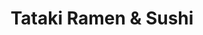 ---
layout: place
title: "Tataki Ramen & Sushi"
permalink: /pennsylvania/philadelphia/tataki-ramen-sushi.html
stateAbbr: PA
stateName: Pennsylvania
cityName: Philadelphia
place_id: ChIJD1diuaPHxokRkEESK041Yaw
photos:
  - name: >-
      places/ChIJD1diuaPHxokRkEESK041Yaw/photos/AeeoHcJZwDoyaK3lXC3wxGgMlrx6qQjuQYAyWw65pC_cLZxEkSEnvCRkdGvs1w-IiteYz1PIKifzXSb8lTIT_e_zuVtA3c0syJn2RiwtLvfrOLulC8vk_Rov2O9iZJfcxDLAcnnrxxw_dzQtk5YNfFrxYDknsks-7Y7ljpNjiu-oesUcOlcKIodCbiol2jbkWd8JhmeGjupc3bsM02z2ZbKqWuvHFjIDPG8vf7J3eyo4nS17d7IWGoRqv6Dr6t-IoGKldGyyodwwEf5WU-DiSUOWtdj0I-xsjLEXT0viCf9LvvBoNQ
    widthPx: 3600
    heightPx: 4800
    authorAttributions:
      - displayName: Tataki Ramen & Sushi
        uri: https://maps.google.com/maps/contrib/114295932925268173653
        photoUri: >-
          https://lh3.googleusercontent.com/a/ACg8ocJrSCKReEQiLJppKaKwT5tcyfFtgCgB39cBGDLtLzQOP1HZhA=s100-p-k-no-mo
    flagContentUri: >-
      https://www.google.com/local/imagery/report/?cb_client=maps_api_places.places_api&image_key=!1e10!2sAF1QipPD7FnadDh7p5Z48gJHiFj7CeSwjOeDApH4CQHz&hl=en-US
    googleMapsUri: >-
      https://www.google.com/maps/place//data=!3m4!1e2!3m2!1sAF1QipPD7FnadDh7p5Z48gJHiFj7CeSwjOeDApH4CQHz!2e10!4m2!3m1!1s0x89c6c7a3b962570f:0xac61354e2b124190
  - name: >-
      places/ChIJD1diuaPHxokRkEESK041Yaw/photos/AeeoHcLmz6MAXSS12hDUpc7aFvJzpdwe_fpgmqNRx0jbH7-KYOqi1tvLUOKuSqDJgaFwoWrC5QjcPHP4mxwMiX5LEcOubhoRpUv1Xux4_xaSspiBPwgmo68xycFA4aageZe0fXd8nkEDyMIhLdjpJDWjuoEUl-Thw3PzPqn_otUJO6GwHVah7DBN1oCOeDw72_EeZ3i8QZme_pnew7QF2TRtQJAxSvJN2qMK8AAZLAyVlhf5mZ0A-O1NkVtGtWOcWR0FZvGgsdQMW0UhSecILwU_fTpe8JKk5r1gvs5sARNi7wluNQ
    widthPx: 723
    heightPx: 693
    authorAttributions:
      - displayName: Tataki Ramen & Sushi
        uri: https://maps.google.com/maps/contrib/114295932925268173653
        photoUri: >-
          https://lh3.googleusercontent.com/a/ACg8ocJrSCKReEQiLJppKaKwT5tcyfFtgCgB39cBGDLtLzQOP1HZhA=s100-p-k-no-mo
    flagContentUri: >-
      https://www.google.com/local/imagery/report/?cb_client=maps_api_places.places_api&image_key=!1e10!2sAF1QipMbWnwZn4gN44nPkb0gt-kgw5_p_HgKhubFU0qt&hl=en-US
    googleMapsUri: >-
      https://www.google.com/maps/place//data=!3m4!1e2!3m2!1sAF1QipMbWnwZn4gN44nPkb0gt-kgw5_p_HgKhubFU0qt!2e10!4m2!3m1!1s0x89c6c7a3b962570f:0xac61354e2b124190
  - name: >-
      places/ChIJD1diuaPHxokRkEESK041Yaw/photos/AeeoHcIj7Z1sx3rEXmrriCwn5IE5jtTraTuzARKWbdOe8H-1IV22j7Hn2FeVfRpRAmXt8c_NCT4JMNBMjmtxb4bhfNJBZ_k4QQER42fJpj7hu36UyJ878967y3y1miu-NGpdWgOIVZN9fcSyv8D5In1-QoWnQQg5hqaJr5vOud6U0u_XbPJt9nEo0H6BzR4ne06uwNtKGfmV5kDyIKl6YXgS-FBG9rT1XfePOsI6oBxg31gSLVXHiHBzLyDu92Kmuk--sbLCiz6dmvahXl0r8tqqmVcF_AVIn3G5du1Czyx1ER6SQg
    widthPx: 1057
    heightPx: 1116
    authorAttributions:
      - displayName: Tataki Ramen & Sushi
        uri: https://maps.google.com/maps/contrib/114295932925268173653
        photoUri: >-
          https://lh3.googleusercontent.com/a/ACg8ocJrSCKReEQiLJppKaKwT5tcyfFtgCgB39cBGDLtLzQOP1HZhA=s100-p-k-no-mo
    flagContentUri: >-
      https://www.google.com/local/imagery/report/?cb_client=maps_api_places.places_api&image_key=!1e10!2sAF1QipP9D0zHTN6DmNiG-xQp0yOT58oQeLrYDX1aG1T3&hl=en-US
    googleMapsUri: >-
      https://www.google.com/maps/place//data=!3m4!1e2!3m2!1sAF1QipP9D0zHTN6DmNiG-xQp0yOT58oQeLrYDX1aG1T3!2e10!4m2!3m1!1s0x89c6c7a3b962570f:0xac61354e2b124190
  - name: >-
      places/ChIJD1diuaPHxokRkEESK041Yaw/photos/AeeoHcLc_mOzH8cQirIF3AyBMtv9LKm8iRHJ4YGgrTA1Ck5_7lDo_0lZuul5YOhST6D4RhEW9kAeF7yNAtnZCzkZTToiHsm1eRgoQZkbSYZDvwBvLcvvM4zOURNcf8lMNBZTIkOXJ3eDnUYXEAWkeECF-Q-Vd9pgSxA8qZ4A7B-R-21Wg43UjabA7aoqwa5OBqiumaPh1aRfmFFvDbuOIS6Im_YHZtZeMb_tTDnMQZFOQ19-u1RvXVS3p8FmYUXOwAbLMDhkyvuJ4iSrIVE2bWOkaq35iDTHop6UyHDl7BCj4kYyTw
    widthPx: 655
    heightPx: 709
    authorAttributions:
      - displayName: Tataki Ramen & Sushi
        uri: https://maps.google.com/maps/contrib/114295932925268173653
        photoUri: >-
          https://lh3.googleusercontent.com/a/ACg8ocJrSCKReEQiLJppKaKwT5tcyfFtgCgB39cBGDLtLzQOP1HZhA=s100-p-k-no-mo
    flagContentUri: >-
      https://www.google.com/local/imagery/report/?cb_client=maps_api_places.places_api&image_key=!1e10!2sAF1QipOFPPiq-VXQneUTE4yMYPlk_fV9X7f8svaEHPzh&hl=en-US
    googleMapsUri: >-
      https://www.google.com/maps/place//data=!3m4!1e2!3m2!1sAF1QipOFPPiq-VXQneUTE4yMYPlk_fV9X7f8svaEHPzh!2e10!4m2!3m1!1s0x89c6c7a3b962570f:0xac61354e2b124190
  - name: >-
      places/ChIJD1diuaPHxokRkEESK041Yaw/photos/AeeoHcKghMHNQP7J0jwNxCu08a8xSu0B_FJBCltM4ufPPSDnyjN5ZYJDzdjLZIX_l2eLSQnxTxCRkHefMEkm1EMIGEvHT86TnBiQkvDuwHH-9fLNMjYRWxUsvI6R8tWDZTJRyupG80a_jvZP5qrjWMRHqJXHxZF7nRD2Q_KXmc39QVpQ1g08Pev78QgGSkYXH468QmtNeZ2uKQyyOomlJHDVdlxjinQN9wzOk_2NRR7-BYit_fnHj7zGiZ66zOssSC6Kd3VUdZHPCiFMbVSO93C2c5joTvNh9fo0bbimXucq-F8QfE8Um_zqnL0JLLg_zqnoTQtDhos9yEDTwaMa4Q9swF7fQ7p-NAAmIrXokGuK8NMLRNwz8HrrLR91VhkX_BZJDxbTaNBHDb588eB6XyyifMTEd1mq_-yeuhM7T9rHH9E
    widthPx: 3024
    heightPx: 4032
    authorAttributions:
      - displayName: jain
        uri: https://maps.google.com/maps/contrib/104372036258377418555
        photoUri: >-
          https://lh3.googleusercontent.com/a-/ALV-UjU__KP7JnylxRwYEv-MjnHu2Btxd3CN4WwZikae-qcizkiMVDwa=s100-p-k-no-mo
    flagContentUri: >-
      https://www.google.com/local/imagery/report/?cb_client=maps_api_places.places_api&image_key=!1e10!2sCIHM0ogKEICAgMDIlP-NDQ&hl=en-US
    googleMapsUri: >-
      https://www.google.com/maps/place//data=!3m4!1e2!3m2!1sCIHM0ogKEICAgMDIlP-NDQ!2e10!4m2!3m1!1s0x89c6c7a3b962570f:0xac61354e2b124190
  - name: >-
      places/ChIJD1diuaPHxokRkEESK041Yaw/photos/AeeoHcKk4hqVe-OQXhHBWHzGVObclXYTgMJReDFMA9sl3gVlL7GIhktOS0rG_tXYCRiOUOSCooi0KS4O9sy0-s0qwEGrV05ROrqOuh6D-tLVq49_DH20kAzo5zUtGJLnoq3SYzXe26fm2eaXuMk59SAq4B0PI_4lHQtbEY2zA4XRqgIbgCONZPiFGXrYMTXnAhdF-J08CGdlPqdKf0FdrA-UP_N8mql9sFdSz227BNJjbNNJVC_oBeCLiJ4dQ-eF7i9DM5egcOwtVKhcYvF7EMsAXtTUhLLjqhh61mo8dPlA9Xy_zQ
    widthPx: 631
    heightPx: 599
    authorAttributions:
      - displayName: Tataki Ramen & Sushi
        uri: https://maps.google.com/maps/contrib/114295932925268173653
        photoUri: >-
          https://lh3.googleusercontent.com/a/ACg8ocJrSCKReEQiLJppKaKwT5tcyfFtgCgB39cBGDLtLzQOP1HZhA=s100-p-k-no-mo
    flagContentUri: >-
      https://www.google.com/local/imagery/report/?cb_client=maps_api_places.places_api&image_key=!1e10!2sAF1QipMxQ0BdUtE8bfjWfqyMzoGFVB__SmuPl1zDOSD7&hl=en-US
    googleMapsUri: >-
      https://www.google.com/maps/place//data=!3m4!1e2!3m2!1sAF1QipMxQ0BdUtE8bfjWfqyMzoGFVB__SmuPl1zDOSD7!2e10!4m2!3m1!1s0x89c6c7a3b962570f:0xac61354e2b124190
  - name: >-
      places/ChIJD1diuaPHxokRkEESK041Yaw/photos/AeeoHcLD-upL_-6nWozK1rnPV7tQHnjlNJlLTi6V6FAnCVO5Yg-y5ed9mURv_xSK2ze5gdg3SsvO976W14SMeIcSMCxfpztG5YEZELVUteFV9zYp-ODVfgq4jaVGS16aaDbSrQOUCm9lwMVL9ZbfTAHtDjXdZ3mNBU9EwGopYn1pp9eso2XqLFfUc-b1N7Sl6tpCd_qqecND3PKZKwlLD3FwiUf1i_YcBtYDkVZKrCz7fRFyCcvyDchpaSI4qW1ibtOdXIaCCjqn7GoG2mgiAHvRbbHAToJdaahLhmqxSk4nuD161g
    widthPx: 4032
    heightPx: 3024
    authorAttributions:
      - displayName: Tataki Ramen & Sushi
        uri: https://maps.google.com/maps/contrib/114295932925268173653
        photoUri: >-
          https://lh3.googleusercontent.com/a/ACg8ocJrSCKReEQiLJppKaKwT5tcyfFtgCgB39cBGDLtLzQOP1HZhA=s100-p-k-no-mo
    flagContentUri: >-
      https://www.google.com/local/imagery/report/?cb_client=maps_api_places.places_api&image_key=!1e10!2sAF1QipPT6upPoA_M_C8wc2zzYNO9yOEWe7g_YzhtaKMZ&hl=en-US
    googleMapsUri: >-
      https://www.google.com/maps/place//data=!3m4!1e2!3m2!1sAF1QipPT6upPoA_M_C8wc2zzYNO9yOEWe7g_YzhtaKMZ!2e10!4m2!3m1!1s0x89c6c7a3b962570f:0xac61354e2b124190
  - name: >-
      places/ChIJD1diuaPHxokRkEESK041Yaw/photos/AeeoHcKar94wwU44_oOMkPdEN1GDhc7u6F8xOYo2YfmPxNd32ium5SMrhAIXab8JX9Z_anuKf2pHBU1e0-S7_lTbvbV3pAys5lSSPN0NhZRHKMc5AkDRHgUvJw_GauctqkSd_hf-c1FlEpx6Fgos7dvT7jIMD6GWIng28KwOGE3zGHtnKV1eWZFjZjPXmiEY3GFnZOn3SZGqbaSAHsNVEQX05VoPiO1scYki0DQHKuy02TY1R6w6XpkJUiEQVO-WuY_lSrmRe-T180Wk4_VdpRkqgJ4tAhdF4SPRH31LlCV2ercLhw
    widthPx: 660
    heightPx: 744
    authorAttributions:
      - displayName: Tataki Ramen & Sushi
        uri: https://maps.google.com/maps/contrib/114295932925268173653
        photoUri: >-
          https://lh3.googleusercontent.com/a/ACg8ocJrSCKReEQiLJppKaKwT5tcyfFtgCgB39cBGDLtLzQOP1HZhA=s100-p-k-no-mo
    flagContentUri: >-
      https://www.google.com/local/imagery/report/?cb_client=maps_api_places.places_api&image_key=!1e10!2sAF1QipMigGvz1ZOXjexeJF4vOT8YK7w63OUTNbOZ5554&hl=en-US
    googleMapsUri: >-
      https://www.google.com/maps/place//data=!3m4!1e2!3m2!1sAF1QipMigGvz1ZOXjexeJF4vOT8YK7w63OUTNbOZ5554!2e10!4m2!3m1!1s0x89c6c7a3b962570f:0xac61354e2b124190
  - name: >-
      places/ChIJD1diuaPHxokRkEESK041Yaw/photos/AeeoHcJppKfx0N_2-paPpZsAWmpO3sHNFg1raczQM6OjK7KIRyDmgamXGwt6zlH-BsoxLDtHnl_rWsTXh15wglYjv3wB-DQ2y_8IqPugEguGkzH-Ed45R4Wkdm--j4taPo8DZ1Ce5g9tdVL4O2HB-yrC8CO_1F5DJFYobnRSggJm2eHdzyxMSzrd6mtFWGs1PKIabZ2OuA9Qjt6p_jKNrmk6AECQW3g17Zvb34qXQFnOU7MrsHDcCeDA-SCGHTFnIZgzphgM6yuLiTc_aM9DFJA_SoK4ojEKEL1jI_EDygadz_ffRA
    widthPx: 488
    heightPx: 580
    authorAttributions:
      - displayName: Tataki Ramen & Sushi
        uri: https://maps.google.com/maps/contrib/114295932925268173653
        photoUri: >-
          https://lh3.googleusercontent.com/a/ACg8ocJrSCKReEQiLJppKaKwT5tcyfFtgCgB39cBGDLtLzQOP1HZhA=s100-p-k-no-mo
    flagContentUri: >-
      https://www.google.com/local/imagery/report/?cb_client=maps_api_places.places_api&image_key=!1e10!2sAF1QipO95MXuA-drgHZTEjOFEsiQiXlBLWID-PgM12CN&hl=en-US
    googleMapsUri: >-
      https://www.google.com/maps/place//data=!3m4!1e2!3m2!1sAF1QipO95MXuA-drgHZTEjOFEsiQiXlBLWID-PgM12CN!2e10!4m2!3m1!1s0x89c6c7a3b962570f:0xac61354e2b124190
  - name: >-
      places/ChIJD1diuaPHxokRkEESK041Yaw/photos/AeeoHcJQM6pcqoUiYGQHL7fcYIrgoixPSX-3DzzKu1roMKoPz3S6wrHNXRVKt7Kh_pusqXXdiMQu7YoWYRH8rx82s4TaB9rLobk1TyyNyiLpzkLxDp1BRPXbf56-4k2X8Kp_l9S8xz63oXgMJVqAmBgVuqfKC7tgII7I4Tc8T9nfvVsnRZe9tePXdVl4HEBje23PUclO3WCI_-PkOBsXaSIJAZqHvLk9xqGcXfzKx9eIGJLnm5KH0zhf0iac01SBgRmcoJXPdC9dhuTVFTCpiGC2yV11HWT6L5_-yPfxShfziSjIRw
    widthPx: 483
    heightPx: 569
    authorAttributions:
      - displayName: Tataki Ramen & Sushi
        uri: https://maps.google.com/maps/contrib/114295932925268173653
        photoUri: >-
          https://lh3.googleusercontent.com/a/ACg8ocJrSCKReEQiLJppKaKwT5tcyfFtgCgB39cBGDLtLzQOP1HZhA=s100-p-k-no-mo
    flagContentUri: >-
      https://www.google.com/local/imagery/report/?cb_client=maps_api_places.places_api&image_key=!1e10!2sAF1QipPGHsHVsiGFfqAX-06tHjo99DJxl1sQbaduiF17&hl=en-US
    googleMapsUri: >-
      https://www.google.com/maps/place//data=!3m4!1e2!3m2!1sAF1QipPGHsHVsiGFfqAX-06tHjo99DJxl1sQbaduiF17!2e10!4m2!3m1!1s0x89c6c7a3b962570f:0xac61354e2b124190
address: 3400 Lancaster Ave, Philadelphia, PA 19104, USA
street: 3400 Lancaster Ave
city: Philadelphia
state: PA
zip: '19104'
country: USA
neighborhood: University City
latitude: '39.957587'
longitude: '-75.192021'
accessibility_options:
  wheelchairAccessibleEntrance: true
business_status: OPERATIONAL
name: Tataki Ramen & Sushi
google_maps_links:
  directionsUri: >-
    https://www.google.com/maps/dir//''/data=!4m7!4m6!1m1!4e2!1m2!1m1!1s0x89c6c7a3b962570f:0xac61354e2b124190!3e0
  placeUri: https://maps.google.com/?cid=12421267857110876560
  writeAReviewUri: >-
    https://www.google.com/maps/place//data=!4m3!3m2!1s0x89c6c7a3b962570f:0xac61354e2b124190!12e1
  reviewsUri: >-
    https://www.google.com/maps/place//data=!4m4!3m3!1s0x89c6c7a3b962570f:0xac61354e2b124190!9m1!1b1
  photosUri: >-
    https://www.google.com/maps/place//data=!4m3!3m2!1s0x89c6c7a3b962570f:0xac61354e2b124190!10e5
primary_type: Ramen Restaurant
opening_hours:
  regular: null
  current: null
secondary_opening_hours:
  regular:
    weekdayDescriptions: null
    type: null
  current:
    weekdayDescriptions: null
    type: null
phone: (267) 969-5880
price_level: PRICE_LEVEL_MODERATE
price_range: $10 &ndash; $20
rating: '4.7'
rating_count: 265
website: >-
  https://order.mealkeyway.com/merchant/584964516c554339506764544b796c72796e4c5274413d3d/main
description: null
reviews: null
parking_options: null
payment_options: null
allow_dogs: null
curbside_pickup: null
delivery: null
dine_in: null
good_for_children: null
good_for_groups: null
good_for_sports: null
live_music: null
menu_for_children: null
outdoor_seating: null
reservable: null
restroom: null
serves_beer: null
serves_breakfast: null
serves_brunch: null
serves_cocktails: null
serves_coffee: null
serves_dinner: null
serves_dessert: null
serves_lunch: null
serves_vegetarian_food: null
serves_wine: null
takeout: null

---